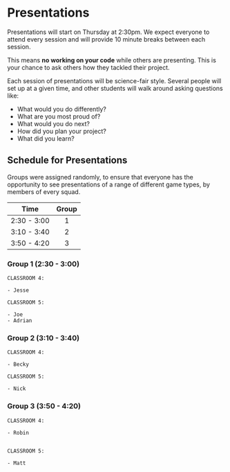 # Presentations

Presentations will start on Thursday at 2:30pm. We expect everyone to attend every session
and will provide 10 minute breaks between each session.

This means **no working on your code** while others are presenting. This is your chance
to ask others how they tackled their project.

Each session of presentations will be science-fair style. Several people will set up at
a given time, and other students will walk around asking questions like:

- What would you do differently?
- What are you most proud of?
- What would you do next?
- How did you plan your project?
- What did you learn?

## Schedule for Presentations
Groups were assigned randomly, to ensure that everyone has the opportunity to see presentations of a range of different game types, by members of every squad.

| Time        | Group  |
|:-----------:|:------:|
| 2:30 - 3:00 | 1      |
| 3:10 - 3:40 | 2      |
| 3:50 - 4:20 | 3      |

### Group 1 (2:30 - 3:00)
```text
CLASSROOM 4:

- Jesse

CLASSROOM 5:

- Joe
- Adrian

```
### Group 2 (3:10 - 3:40)
```text
CLASSROOM 4:

- Becky

CLASSROOM 5:

- Nick

```
### Group 3 (3:50 - 4:20)
```text
CLASSROOM 4:

- Robin


CLASSROOM 5:

- Matt

```
